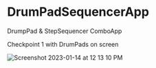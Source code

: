 # DrumPadSequencerApp
DrumpPad &amp; StepSequencer ComboApp

Checkpoint 1 with DrumPads on screen

![Screenshot 2023-01-14 at 12 13 10 PM](https://user-images.githubusercontent.com/104497035/212486434-2d9e0f6b-a4ae-4f92-94c9-4b75b113d297.png)

